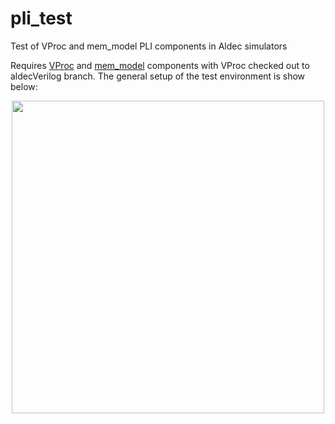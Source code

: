 # pli_test
Test of VProc and mem_model PLI components in Aldec simulators

Requires [VProc](https://github.com/wyvernSemi/vproc/tree/AldecVerilog) and [mem_model](https://github.com/wyvernSemi/mem_model) components with VProc checked out to aldecVerilog branch. The general setup of the test environment is show below:

<p align="center">
<img src="https://github.com/wyvernSemi/pli_test/assets/21970031/72899e1f-ff5f-45c6-ba6a-984532cdbc0b" width=500>
</p>

